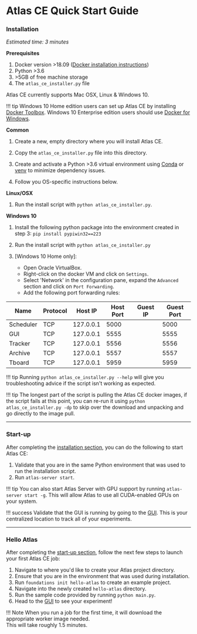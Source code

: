 # Atlas CE Quick Start Guide

### Installation

*Estimated time: 3 minutes*

**Prerequisites**

 1. Docker version \>18.09 ([Docker installation instructions](https://docs.docker.com/install/))
 2. Python \>3.6
 3. \>5GB of free machine storage
 4. The `atlas_ce_installer.py` file

Atlas CE currently supports Mac OSX, Linux & Windows 10.

!!! tip 
    Windows 10 Home edition users can set up Atlas CE by installing [Docker Toolbox](https://docs.docker.com/toolbox/toolbox_install_windows/).
    Windows 10 Enterprise edition users should use [Docker for Windows](https://docs.docker.com/docker-for-windows/).

**Common**

 1. Create a new, empty directory where you will install Atlas CE.

 2. Copy the `atlas_ce_installer.py` file into this directory.

 3. Create and activate a Python \>3.6 virtual environment using 
 [Conda](https://docs.conda.io/projects/conda/en/latest/user-guide/tasks/manage-environments.html#creating-an-environment-with-commands)
 or [venv](https://packaging.python.org/guides/installing-using-pip-and-virtual-environments/)
 to minimize dependency issues.

 4. Follow you OS-specific instructions below.

**Linux/OSX**

 1. Run the install script with `python atlas_ce_installer.py`.
 
**Windows 10**

 1. Install the following python package into the environment created in step 3: `pip install pypiwin32==223`

 2. Run the install script with `python atlas_ce_installer.py`

 3. [Windows 10 Home only]: 
    - Open Oracle VirtualBox.
    - Right-click on the docker VM and click on `Settings`.
    - Select 'Network' in the configuration pane, expand the `Advanced` section and click on `Port Forwarding`.
    - Add the following port forwarding rules:

| Name | Protocol | Host IP | Host Port | Guest IP | Guest Port |
|-----------|----------|-----------|-----------|----------|------------|
| Scheduler | TCP | 127.0.0.1 | 5000 |  | 5000 |
| GUI | TCP | 127.0.0.1 | 5555 |  | 5555 |
| Tracker | TCP | 127.0.0.1 | 5556 |  | 5556 |
| Archive | TCP | 127.0.0.1 | 5557 |  | 5557 |
| Tboard | TCP | 127.0.0.1 | 5959 |  | 5959 | 

!!! tip 
    Running `python atlas_ce_installer.py --help` will give you troubleshooting advice if the script isn't working as expected.


!!! tip
    The longest part of the script is pulling the Atlas CE docker images, if the script fails at this point, 
    you can re-run it using `python atlas_ce_installer.py -dp` to skip over the download and unpacking and go directly to the image pull.

---

### Start-up

After completing the [installation section](#installation), you can do the following to start Atlas CE:

 1. Validate that you are in the same Python environment that was used to run the installation script.
 2. Run `atlas-server start`.
 
!!! tip
    You can also start Atlas Server with GPU support by running `atlas-server start -g`. This will allow Atlas to use all CUDA-enabled GPUs on your system.  
 
!!! success
    Validate that the GUI is running by going to the [GUI](http://localhost:5555). This is your centralized location to track all of your experiments.

---

### Hello Atlas

After completing the [start-up section](#start-up), follow the next few steps to launch your first Atlas CE job:

 1. Navigate to where you'd like to create your Atlas project directory.
 2. Ensure that you are in the environment that was used during installation.
 2. Run `foundations init hello-atlas` to create an example project.
 3. Navigate into the newly created `hello-atlas` directory.
 4. Run the sample code provided by running `python main.py`.
 5. Head to the [GUI](http://localhost:5555/projects) to see your experiment!


!!! Note
    When you run a job for the first time, it will download the appropriate worker image needed. <br>This will take roughly 1.5 minutes.
